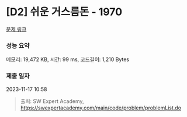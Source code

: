 # [D2] 쉬운 거스름돈 - 1970 

[문제 링크](https://swexpertacademy.com/main/code/problem/problemDetail.do?contestProbId=AV5PsIl6AXIDFAUq) 

### 성능 요약

메모리: 19,472 KB, 시간: 99 ms, 코드길이: 1,210 Bytes

### 제출 일자

2023-11-17 10:58



> 출처: SW Expert Academy, https://swexpertacademy.com/main/code/problem/problemList.do